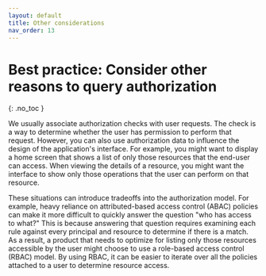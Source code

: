 ```yaml
---
layout: default
title: Other considerations
nav_order: 13
---
```


# Best practice: Consider other reasons to query authorization

{: .no_toc }

We usually associate authorization checks with user requests. The check is a way to determine whether the user has permission to perform that request. However, you can also use authorization data to influence the design of the application's interface. For example, you might want to display a home screen that shows a list of only those resources that the end-user can access. When viewing the details of a resource, you might want the interface to show only those operations that the user can perform on that resource.

These situations can introduce tradeoffs into the authorization model. For example, heavy reliance on attributed-based access control (ABAC) policies can make it more difficult to quickly answer the question "who has access to what?" This is because answering that question requires examining each rule against every principal and resource to determine if there is a match. As a result, a product that needs to optimize for listing only those resources accessible by the user might choose to use a role-based access control (RBAC) model. By using RBAC, it can be easier to iterate over all the policies attached to a user to determine resource access.
